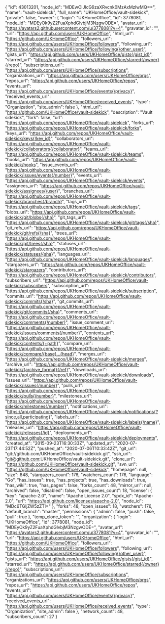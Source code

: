 {
"id": 43013201,
"node_id": "MDEwOlJlcG9zaXRvcnk0MzAxMzIwMQ==",
"name": "vault-sidekick",
"full_name": "UKHomeOffice/vault-sidekick",
"private": false,
"owner": {
"login": "UKHomeOffice",
"id": 3778081,
"node_id": "MDEyOk9yZ2FuaXphdGlvbjM3NzgwODE=",
"avatar_url": "https://avatars2.githubusercontent.com/u/3778081?v=4",
"gravatar_id": "",
"url": "https://api.github.com/users/UKHomeOffice",
"html_url": "https://github.com/UKHomeOffice",
"followers_url": "https://api.github.com/users/UKHomeOffice/followers",
"following_url": "https://api.github.com/users/UKHomeOffice/following{/other_user}",
"gists_url": "https://api.github.com/users/UKHomeOffice/gists{/gist_id}",
"starred_url": "https://api.github.com/users/UKHomeOffice/starred{/owner}{/repo}",
"subscriptions_url": "https://api.github.com/users/UKHomeOffice/subscriptions",
"organizations_url": "https://api.github.com/users/UKHomeOffice/orgs",
"repos_url": "https://api.github.com/users/UKHomeOffice/repos",
"events_url": "https://api.github.com/users/UKHomeOffice/events{/privacy}",
"received_events_url": "https://api.github.com/users/UKHomeOffice/received_events",
"type": "Organization",
"site_admin": false
},
"html_url": "https://github.com/UKHomeOffice/vault-sidekick",
"description": "Vault sidekick",
"fork": false,
"url": "https://api.github.com/repos/UKHomeOffice/vault-sidekick",
"forks_url": "https://api.github.com/repos/UKHomeOffice/vault-sidekick/forks",
"keys_url": "https://api.github.com/repos/UKHomeOffice/vault-sidekick/keys{/key_id}",
"collaborators_url": "https://api.github.com/repos/UKHomeOffice/vault-sidekick/collaborators{/collaborator}",
"teams_url": "https://api.github.com/repos/UKHomeOffice/vault-sidekick/teams",
"hooks_url": "https://api.github.com/repos/UKHomeOffice/vault-sidekick/hooks",
"issue_events_url": "https://api.github.com/repos/UKHomeOffice/vault-sidekick/issues/events{/number}",
"events_url": "https://api.github.com/repos/UKHomeOffice/vault-sidekick/events",
"assignees_url": "https://api.github.com/repos/UKHomeOffice/vault-sidekick/assignees{/user}",
"branches_url": "https://api.github.com/repos/UKHomeOffice/vault-sidekick/branches{/branch}",
"tags_url": "https://api.github.com/repos/UKHomeOffice/vault-sidekick/tags",
"blobs_url": "https://api.github.com/repos/UKHomeOffice/vault-sidekick/git/blobs{/sha}",
"git_tags_url": "https://api.github.com/repos/UKHomeOffice/vault-sidekick/git/tags{/sha}",
"git_refs_url": "https://api.github.com/repos/UKHomeOffice/vault-sidekick/git/refs{/sha}",
"trees_url": "https://api.github.com/repos/UKHomeOffice/vault-sidekick/git/trees{/sha}",
"statuses_url": "https://api.github.com/repos/UKHomeOffice/vault-sidekick/statuses/{sha}",
"languages_url": "https://api.github.com/repos/UKHomeOffice/vault-sidekick/languages",
"stargazers_url": "https://api.github.com/repos/UKHomeOffice/vault-sidekick/stargazers",
"contributors_url": "https://api.github.com/repos/UKHomeOffice/vault-sidekick/contributors",
"subscribers_url": "https://api.github.com/repos/UKHomeOffice/vault-sidekick/subscribers",
"subscription_url": "https://api.github.com/repos/UKHomeOffice/vault-sidekick/subscription",
"commits_url": "https://api.github.com/repos/UKHomeOffice/vault-sidekick/commits{/sha}",
"git_commits_url": "https://api.github.com/repos/UKHomeOffice/vault-sidekick/git/commits{/sha}",
"comments_url": "https://api.github.com/repos/UKHomeOffice/vault-sidekick/comments{/number}",
"issue_comment_url": "https://api.github.com/repos/UKHomeOffice/vault-sidekick/issues/comments{/number}",
"contents_url": "https://api.github.com/repos/UKHomeOffice/vault-sidekick/contents/{+path}",
"compare_url": "https://api.github.com/repos/UKHomeOffice/vault-sidekick/compare/{base}...{head}",
"merges_url": "https://api.github.com/repos/UKHomeOffice/vault-sidekick/merges",
"archive_url": "https://api.github.com/repos/UKHomeOffice/vault-sidekick/{archive_format}{/ref}",
"downloads_url": "https://api.github.com/repos/UKHomeOffice/vault-sidekick/downloads",
"issues_url": "https://api.github.com/repos/UKHomeOffice/vault-sidekick/issues{/number}",
"pulls_url": "https://api.github.com/repos/UKHomeOffice/vault-sidekick/pulls{/number}",
"milestones_url": "https://api.github.com/repos/UKHomeOffice/vault-sidekick/milestones{/number}",
"notifications_url": "https://api.github.com/repos/UKHomeOffice/vault-sidekick/notifications{?since,all,participating}",
"labels_url": "https://api.github.com/repos/UKHomeOffice/vault-sidekick/labels{/name}",
"releases_url": "https://api.github.com/repos/UKHomeOffice/vault-sidekick/releases{/id}",
"deployments_url": "https://api.github.com/repos/UKHomeOffice/vault-sidekick/deployments",
"created_at": "2015-09-23T16:30:33Z",
"updated_at": "2020-07-23T17:44:52Z",
"pushed_at": "2020-07-06T10:33:42Z",
"git_url": "git://github.com/UKHomeOffice/vault-sidekick.git",
"ssh_url": "git@github.com:UKHomeOffice/vault-sidekick.git",
"clone_url": "https://github.com/UKHomeOffice/vault-sidekick.git",
"svn_url": "https://github.com/UKHomeOffice/vault-sidekick",
"homepage": null,
"size": 848,
"stargazers_count": 176,
"watchers_count": 176,
"language": "Go",
"has_issues": true,
"has_projects": true,
"has_downloads": true,
"has_wiki": true,
"has_pages": false,
"forks_count": 48,
"mirror_url": null,
"archived": false,
"disabled": false,
"open_issues_count": 18,
"license": {
"key": "apache-2.0",
"name": "Apache License 2.0",
"spdx_id": "Apache-2.0",
"url": "https://api.github.com/licenses/apache-2.0",
"node_id": "MDc6TGljZW5zZTI="
},
"forks": 48,
"open_issues": 18,
"watchers": 176,
"default_branch": "master",
"permissions": {
"admin": false,
"push": false,
"pull": true
},
"temp_clone_token": "",
"organization": {
"login": "UKHomeOffice",
"id": 3778081,
"node_id": "MDEyOk9yZ2FuaXphdGlvbjM3NzgwODE=",
"avatar_url": "https://avatars2.githubusercontent.com/u/3778081?v=4",
"gravatar_id": "",
"url": "https://api.github.com/users/UKHomeOffice",
"html_url": "https://github.com/UKHomeOffice",
"followers_url": "https://api.github.com/users/UKHomeOffice/followers",
"following_url": "https://api.github.com/users/UKHomeOffice/following{/other_user}",
"gists_url": "https://api.github.com/users/UKHomeOffice/gists{/gist_id}",
"starred_url": "https://api.github.com/users/UKHomeOffice/starred{/owner}{/repo}",
"subscriptions_url": "https://api.github.com/users/UKHomeOffice/subscriptions",
"organizations_url": "https://api.github.com/users/UKHomeOffice/orgs",
"repos_url": "https://api.github.com/users/UKHomeOffice/repos",
"events_url": "https://api.github.com/users/UKHomeOffice/events{/privacy}",
"received_events_url": "https://api.github.com/users/UKHomeOffice/received_events",
"type": "Organization",
"site_admin": false
},
"network_count": 48,
"subscribers_count": 27
}
